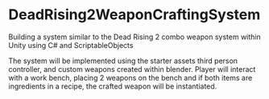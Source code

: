 # DeadRising2WeaponCraftingSystem
Building a system similar to the Dead Rising 2 combo weapon system within Unity using C# and ScriptableObjects


The system will be implemented using the starter assets third person controller, and custom weapons created within blender. Player will interact with a work bench, placing 2 weapons on the bench and if both items are ingredients in a recipe, the crafted weapon will be instantiated.
